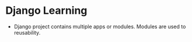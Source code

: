 # Django Learning
- Django project contains multiple apps or modules. Modules are used to reusability.